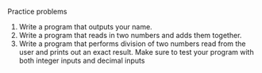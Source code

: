 Practice problems

1. Write a program that outputs your name.
2. Write a program that reads in two numbers and adds them together.
3. Write a program that performs division of two numbers read from the user and prints out an exact result.  Make sure to test your program with both integer inputs and decimal inputs
